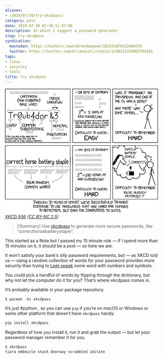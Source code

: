 ```yaml
---
aliases:
- /2019/07/30/try-xkcdpass/
category: post
date: 2019-07-30 07:36:11-07:00
description: In which I suggest a password generator
slug: try-xkcdpass
syndication:
  mastodon: https://hackers.town/@randomgeek/102531070232066570
  twitter: https://twitter.com/brianwisti/status/1156223226063794182
tags:
- linux
- security
- tools
title: Try xkcdpass
---
```


![attachments/img/2019/cover-2019-07-30.png](../../../attachments/img/2019/cover-2019-07-30.png)
[XKCD 936](https://xkcd.com/936/) *([CC BY-NC 2.5](https://xkcd.com/license.html))*

 > 
 > \[!Summary\]
 > Use [xkcdpass](https://pypi.org/project/xkcdpass/) to generate more secure passwords, like “correcthorsebatterystaple”.

This started as a Note but I passed my 15 minute rule — if I spend more than 15 minutes on it, it should be a post — so here we are.

It won’t satisfy your bank’s silly password requirements, but — as XKCD told us — using a random collection of words for your password provides more security than trying to [Leet-speak](https://simple.wikipedia.org/wiki/Leet) some word with numbers and symbols.

You could pick a handful of words by flipping through the dictionary, but why not let the computer do it for you? That’s where xkcdpass comes in.

It’s probably available in your package repository.

````console
$ pacman -Ss xkcdpass
````

It’s just #python , so you can use `pip` if you’re on macOS or Windows
or some other platform that doesn’t have `xkcdpass` handy.

````sh
pip install xkcdpass
````

Regardless of how you install it, run it and grab the output — but let your password manager remember it for you.

````console
$ xkcdpass
tiara embezzle stack doorway scrambled imitate
````
